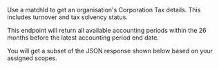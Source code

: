 <p>Use a matchId to get an organisation's Corporation Tax details. This includes turnover and tax solvency status.</p>
<p>This endpoint will return all available accounting periods within the 26 months before the latest accounting period end date.</p>
<p>You will get a subset of the JSON response shown below based on your assigned scopes.</p>

